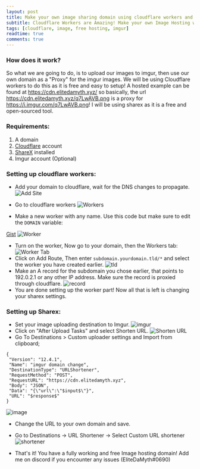 ```yaml
---
layout: post
title: Make your own image sharing domain using cloudflare workers and imgur!
subtitle: Cloudflare Workers are Amazing! Make your own Image Hosting with cloudflare and imgur!
tags: [cloudflare, image, free hosting, imgur]
readtime: true
comments: true
---
```


### How does it work?
So what we are going to do, is to upload our images to imgur, then use our own domain as a "Proxy" for the imgur images. We will be using Cloudflare workers to do this as it is free and easy to setup!
A hosted example can be found at https://cdn.elitedamyth.xyz/
so basically, the url https://cdn.elitedamyth.xyz/q7LwAVB.png is a proxy for https://i.imgur.com/q7LwAVB.png! I will be using sharex as it is a free and open-sourced tool.


### Requirements:

 1. A domain 
 2. [Cloudflare](https://cloudflare.com) account
 3. [ShareX](https://getsharex.com/) installed
 4. Imgur account (Optional)

### Setting up cloudflare workers:

 - Add your domain to cloudflare, wait for the DNS changes to propagate. 
 ![Add Site](https://cdn.elitedamyth.xyz/0TwI5Pu.png)

 - Go to cloudflare workers
 ![Workers](https://cdn.elitedamyth.xyz/Xq0otVD.png)

 - Make a new worker with any name. Use this code but make sure to edit the `DOMAIN` variable:
<script src="https://gist.github.com/EliteDaMyth/b5cc4565a0af197d9a6962eff0226e12.js"></script> 
[Gist](https://gist.github.com/EliteDaMyth/b5cc4565a0af197d9a6962eff0226e12) 
 ![Worker](https://cdn.elitedamyth.xyz/dlVvSkz.png)
 - Turn on the worker, Now go to your domain, then the Workers tab: 
 ![Worker Tab](https://cdn.elitedamyth.xyz/CeuxZ7i.png)
 - Click on Add Route, Then enter `subdomain.yourdomain.tld/*` and select the worker you have created earlier. 
 ![tld](https://cdn.elitedamyth.xyz/oOgotIP.png)
 - Make an A record for the subdomain you chose earlier, that points to 192.0.2.1 or any other IP address. Make sure the record is proxied through cloudflare.
 ![record](https://cdn.elitedamyth.xyz/vZvCFHv.png)
 - You are done setting up the worker part! Now all that is left is changing your sharex settings.

### Setting up Sharex:
 - Set your image uploading destination to Imgur. 
 ![imgur](https://cdn.elitedamyth.xyz/5RS9T6v.png)
 - Click on "After Upload Tasks" and select Shorten URL.
 ![Shorten URL](https://cdn.elitedamyth.xyz/FhLRFo9.png)
 - Go To Destinations > Custom uploader settings and Import from clipboard;
  ```
  {
   "Version": "12.4.1",
   "Name": "imgur domain change",
   "DestinationType": "URLShortener",
   "RequestMethod": "POST",
   "RequestURL": "https://cdn.elitedamyth.xyz",
   "Body": "JSON",
   "Data": "{\"url\":\"$input$\"}",
   "URL": "$response$"
 }
 ```
 ![image](https://cdn.elitedamyth.xyz/NkyMwtx.png)
 - Change the URL to your own domain and save.
 - Go to Destinations -> URL Shortener -> Select Custom URL shortener
 ![shortener](https://cdn.elitedamyth.xyz/YWvraGF.png)

 - That's it! You have a fully working and free Image hosting domain! 
 Add me on discord if you encounter any issues (EliteDaMyth#0690)
